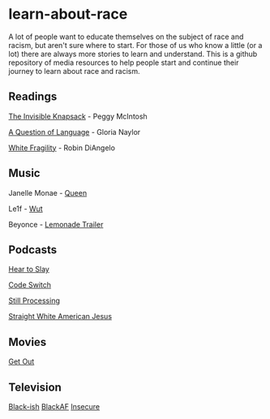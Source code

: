 # learn-about-race
A lot of people want to educate themselves on the subject of race and racism, but aren't sure where to start. For those of us who know a little (or a lot) there are always more stories to learn and understand. This is a github repository of media resources to help people start and continue their journey to learn about race and racism.

## Readings
[The Invisible Knapsack](https://www.racialequitytools.org/resourcefiles/mcintosh.pdf) - Peggy McIntosh

[A Question of Language](https://www.csun.edu/~hcpas003/language.html) - Gloria Naylor

[White Fragility](https://www.amazon.com/dp/B07K356517) -  Robin DiAngelo

## Music
Janelle Monae - [Queen](https://www.youtube.com/watch?v=tEddixS-UoU)

Le1f - [Wut](https://www.youtube.com/watch?v=Nrnq4SZ0luc)

Beyonce - [Lemonade Trailer](https://www.youtube.com/watch?time_continue=2&v=BB5zLq1zcdo&feature=emb_title)

## Podcasts
[Hear to Slay](https://www.heartoslay.com/)

[Code Switch](https://www.npr.org/podcasts/510312/codeswitch)

[Still Processing](https://www.nytimes.com/column/still-processing-podcast)

[Straight White American Jesus](https://www.religiousstudiesproject.com/podcast/straight-white-american-jesus-the-podcast/)

## Movies
[Get Out](https://en.wikipedia.org/wiki/Get_Out)

## Television
[Black-ish](https://en.wikipedia.org/wiki/Black-ish)
[BlackAF](https://www.netflix.com/title/81056700)
[Insecure](https://en.wikipedia.org/wiki/Insecure_(TV_series))
